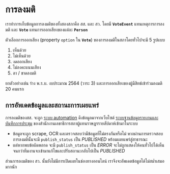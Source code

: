 # การลงมติ

เราทำการเก็บข้อมูลการลงมติของทั้งสองสภาคือ สส. และ สว. โดยมี **`VoteEvent`** แทนเหตุการการลงมติ และ **`Vote`** แทนการออกเสียงของแต่ละ **`Person`**

ตัวเลือกการออกเสียง (property `option` ใน **`Vote`**) ของการลงมติในสภาโดยทั่วไปจะมี 5 รูปแบบ

1. เห็นด้วย
2. ไม่เห็นด้วย
3. งดออกเสียง
4. ไม่ลงคะแนนเสียง
5. ลา / ขาดลงมติ

ยกตัวอย่างเช่น ร่าง พ.ร.บ. งบประมาณ 2564 (วาระ 3) และการออกเสียงของผู้มีสิทธ์เข้าร่วมลงมติ 20 คนแรก

<QueryGraph query="query VoteEvents($where: VoteEventWhere, $limit: Int, $votesLimit2: Int) { voteEvents(where: $where, limit: $limit) { id title nickname publish_status start_date result votes(limit: $votesLimit2) { id option voters { id firstname lastname } } } }" :variables='{ "where": { "id_EQ": "fd854f98-a9c0-4ef2-b007-58821da695dc" }, "limit": 1, "votesLimit2": 20 }'></QueryGraph>

## การอัพเดตข้อมูลและสถานะการเผยแพร่

การลงมติของสส. จะถูก [ระบบ automation](https://github.com/wevisdemo/politigraph-automation) ดึงข้อมูลมาจากเว็บไซต์ [ระบบฐานข้อมูลรายงานและบันทึกการประชุม](https://msbis.parliament.go.th) ของสำนักงานเลขาธิการสภาผู้แทนราษฏรรายสัปดาห์เข้ามาในระบบ

- ข้อมูลจะถูก scrape, OCR และตรวจสอบว่ามีข้อมูลที่ไม่ตรงกันหรือไม่ หากผ่านการตรวจสอบ การลงมตินั้นจะมี `publish_status` เป็น _PUBLISHED_ พร้อมเผยแพร่สู่สาธารณะ
- แต่หากพบข้อผิดพลาด จะมี `publish_status` เป็น _ERROR_ จะไม่ถูกแสดงให้คนทั่วไปได้เห็นจนกว่าทีมงานจะเข้ามาแก้ไขและปรับสถานะกลับไปเป็น _PUBLISHED_

ส่วนการลงมติของ สว. นั้นยังไม่มีการเปิดเผยในช่องทางออนไลน์ เราจึงจะอัพเดตข้อมูลได้ไม่สม่ำเสมอมากนัก
